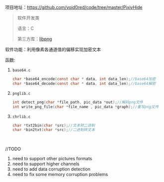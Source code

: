 项目地址：https://github.com/void0red/code/tree/master/PixivHide

> 软件开发类
>
> 语言：C
>
> 第三方库：[libpng](https://github.com/glennrp/libpng)

软件功能：利用像素各通道值的偏移实现加密文本

函数:

1. `base64.c`

   ```c
   char *base64_encode(const char * data, int data_len);//base64加密
   char *base64_decode(const char * data, int data_len);//base64解密
   ```

2. `pnglib.c`

   ```C
   int detect_png(char *file_path, pic_data *out);//解码png文件
   int write_png_file(char *file_name , pic_data *graph);//重写png文件
   ```

3. `chrlib.c`

   ```c
   char *txt2bin(char *src);//文本转二进制
   char *bin2txt(char *src);//二进制转文本
   ```

   ​

//TODO

1. need to support other pictures formats
2. need to support higher channels
3. need to add data corruption detection
4. need to fix some memory corruption problems

